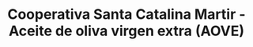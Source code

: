 ---
title: "Cooperativa Santa Catalina Martir - Aceite de oliva virgen extra (AOVE)"
url: /arenas/cooperativa-santa-catalina-martir-aceite-de-oliva-virgen-extra-aove/
shop: general
---